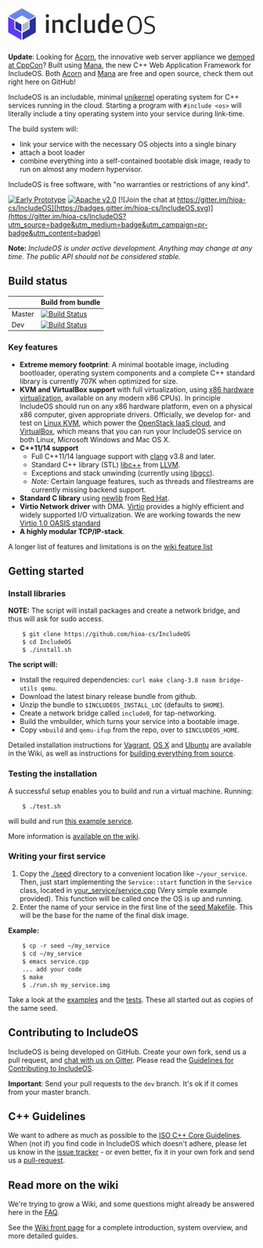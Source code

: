 ![IncludeOS Logo](./doc/logo.png)
================================================

**Update**: Looking for [Acorn](https://github.com/includeos/acorn/), the innovative web server appliance we [demoed at CppCon](https://www.youtube.com/watch?v=t4etEwG2_LY)? Built using [Mana](https://github.com/includeos/mana), the new C++ Web Application Framework for IncludeOS. Both [Acorn](https://github.com/includeos/acorn/) and [Mana](https://github.com/includeos/mana) are free and open source, check them out right here on GitHub!

IncludeOS is an includable, minimal [unikernel](https://en.wikipedia.org/wiki/Unikernel) operating system for C++ services running in the cloud. Starting a program with `#include <os>` will literally include a tiny operating system into your service during link-time.

The build system will:
* link your service with the necessary OS objects into a single binary
* attach a boot loader
* combine everything into a self-contained bootable disk image, ready to run on almost any modern hypervisor.

IncludeOS is free software, with "no warranties or restrictions of any kind".

[![Early Prototype](https://img.shields.io/badge/IncludeOS-v0.8.1-yellow.svg)](https://github.com/hioa-cs/IncludeOS/releases)
[![Apache v2.0](https://img.shields.io/badge/license-Apache%20v2.0-blue.svg)](http://www.apache.org/licenses/LICENSE-2.0)
[![Join the chat at https://gitter.im/hioa-cs/IncludeOS](https://badges.gitter.im/hioa-cs/IncludeOS.svg)](https://gitter.im/hioa-cs/IncludeOS?utm_source=badge&utm_medium=badge&utm_campaign=pr-badge&utm_content=badge)

**Note:** *IncludeOS is under active development. Anything may change at any time. The public API should not be considered stable.*

## Build status

|        | Build from bundle                                                                                                                                             |
|--------|---------------------------------------------------------------------------------------------------------------------------------------------------------------|
| Master | [![Build Status](https://jenkins.includeos.org/buildStatus/icon?job=shield_master_bundle)](https://jenkins.includeos.org/job/shield_master_bundle/) |
| Dev    | [![Build Status](https://jenkins.includeos.org/buildStatus/icon?job=shield_dev_bundle)](https://jenkins.includeos.org/job/shield_dev_bundle/)      |

### Key features

* **Extreme memory footprint**: A minimal bootable image, including bootloader, operating system components and a complete C++ standard library is currently 707K when optimized for size.
* **KVM and VirtualBox support** with full virtualization, using [x86 hardware virtualization](https://en.wikipedia.org/wiki/X86_virtualization), available on any modern x86 CPUs). In principle IncludeOS should run on any x86 hardware platform, even on a physical x86 computer, given appropriate drivers. Officially, we develop for- and test on [Linux KVM](http://www.linux-kvm.org/page/Main_Page), which power the [OpenStack IaaS cloud](https://www.openstack.org/), and [VirtualBox](https://www.virtualbox.org), which means that you can run your IncludeOS service on both Linux, Microsoft Windows and Mac OS X.
* **C++11/14 support**
    * Full C++11/14 language support with [clang](http://clang.llvm.org) v3.8 and later.
    * Standard C++ library (STL) [libc++](http://libcxx.llvm.org) from [LLVM](http://llvm.org/).
    * Exceptions and stack unwinding (currently using [libgcc](https://gcc.gnu.org/onlinedocs/gccint/Libgcc.html)).
    * *Note:* Certain language features, such as threads and filestreams are currently missing backend support.
* **Standard C library** using [newlib](https://sourceware.org/newlib/) from [Red Hat](http://www.redhat.com/).
* **Virtio Network driver** with DMA. [Virtio](https://www.oasis-open.org/committees/tc_home.php?wg_abbrev=virtio) provides a highly efficient and widely supported I/O virtualization. We are working towards the new [Virtio 1.0 OASIS standard](http://docs.oasis-open.org/virtio/virtio/v1.0/virtio-v1.0.html)
* **A highly modular TCP/IP-stack**.

A longer list of features and limitations is on the [wiki feature list](https://github.com/hioa-cs/IncludeOS/wiki/Features)

## Getting started

### Install libraries

**NOTE:** The script will install packages and create a network bridge, and thus will ask for sudo access.

```
    $ git clone https://github.com/hioa-cs/IncludeOS
    $ cd IncludeOS
    $ ./install.sh
```

**The script will:**

* Install the required dependencies: `curl make clang-3.8 nasm bridge-utils qemu`.
* Download the latest binary release bundle from github.
* Unzip the bundle to `$INCLUDEOS_INSTALL_LOC` (defaults to `$HOME`).
* Create a network bridge called `include0`, for tap-networking.
* Build the vmbuilder, which turns your service into a bootable image.
* Copy `vmbuild` and `qemu-ifup` from the repo, over to `$INCLUDEOS_HOME`.

Detailed installation instructions for [Vagrant](https://github.com/hioa-cs/IncludeOS/wiki/Vagrant), [OS X](https://github.com/hioa-cs/IncludeOS/wiki/OS-X) and [Ubuntu](https://github.com/hioa-cs/IncludeOS/wiki/Ubuntu) are available in the Wiki, as well as instructions for [building everything from source](https://github.com/hioa-cs/IncludeOS/wiki/Ubuntu#b-completely-build-everything-from-source-slow).

### Testing the installation

A successful setup enables you to build and run a virtual machine. Running:

```
    $ ./test.sh
```

will build and run [this example service](./examples/demo_service/service.cpp).

More information is [available on the wiki](https://github.com/hioa-cs/IncludeOS/wiki/Testing-the-example-service).

### Writing your first service

1. Copy the [./seed](./seed) directory to a convenient location like `~/your_service`. Then, just start implementing the `Service::start` function in the `Service` class, located in [your_service/service.cpp](./seed/service.cpp) (Very simple example provided). This function will be called once the OS is up and running.  
2. Enter the name of your service in the first line of the [seed Makefile](./seed/Makefile). This will be the base for the name of the final disk image.

**Example:**

```
    $ cp -r seed ~/my_service
    $ cd ~/my_service
    $ emacs service.cpp
    ... add your code
    $ make
    $ ./run.sh my_service.img
```

Take a look at the [examples](./examples) and the [tests](./test). These all started out as copies of the same seed.

## Contributing to IncludeOS

IncludeOS is being developed on GitHub. Create your own fork, send us a pull request, and [chat with us on Gitter](https://gitter.im/hioa-cs/IncludeOS). Please read the [Guidelines for Contributing to IncludeOS](https://github.com/hioa-cs/IncludeOS/wiki/Contributing-to-IncludeOS).

**Important**: Send your pull requests to the `dev` branch. It's ok if it comes from your master branch.

## C++ Guidelines

We want to adhere as much as possible to the [ISO C++ Core Guidelines](https://github.com/isocpp/CppCoreGuidelines). When (not if) you find code in IncludeOS which doesn't adhere, please let us know in the [issue tracker](https://github.com/hioa-cs/IncludeOS/issues) - or even better, fix it in your own fork and send us a [pull-request](https://github.com/hioa-cs/IncludeOS/pulls).

## Read more on the wiki

We're trying to grow a Wiki, and some questions might already be answered here in the [FAQ](https://github.com/hioa-cs/IncludeOS/wiki/FAQ).

See the [Wiki front page](https://github.com/hioa-cs/IncludeOS/wiki) for a complete introduction, system overview, and more detailed guides.
